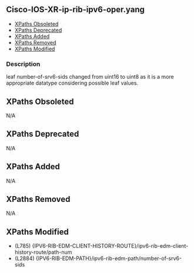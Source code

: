 ## Cisco-IOS-XR-ip-rib-ipv6-oper.yang

- [XPaths Obsoleted](#xpaths-obsoleted)
- [XPaths Deprecated](#xpaths-deprecated)
- [XPaths Added](#xpaths-added)
- [XPaths Removed](#xpaths-removed)
- [XPaths Modified](#xpaths-modified)

### Description

leaf number-of-srv6-sids changed from uint16 to uint8 as it is a more appropriate datatype considering possible leaf values.

## XPaths Obsoleted

N/A

## XPaths Deprecated

N/A

## XPaths Added

N/A

## XPaths Removed

N/A

## XPaths Modified

- (L785)	{IPV6-RIB-EDM-CLIENT-HISTORY-ROUTE}/ipv6-rib-edm-client-history-route/path-num
- (L2884)	{IPV6-RIB-EDM-PATH}/ipv6-rib-edm-path/number-of-srv6-sids

